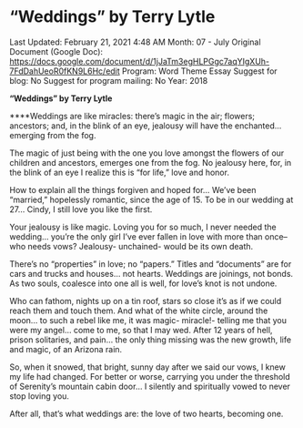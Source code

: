 # “Weddings” by Terry Lytle

Last Updated: February 21, 2021 4:48 AM
Month: 07 - July
Original Document (Google Doc): https://docs.google.com/document/d/1jJaTm3egHLPGgc7aqYIgXUh-7FdDahUeoR0fKN9L6Hc/edit
Program: Word Theme Essay
Suggest for blog: No
Suggest for program mailing: No
Year: 2018

**“Weddings” by Terry Lytle**

****Weddings are like miracles: there’s magic in the air; flowers; ancestors; and, in the blink of an eye, jealousy will have the enchanted… emerging from the fog.

The magic of just being with the one you love amongst the flowers of our children and ancestors, emerges one from the fog. No jealousy here, for, in the blink of an eye I realize this is “for life,” love and honor.

How to explain all the things forgiven and hoped for… We’ve been “married,” hopelessly romantic, since the age of 15. To be in our wedding at 27… Cindy, I still love you like the first.

Your jealousy is like magic. Loving you for so much, I never needed the wedding… you’re the only girl I’ve ever fallen in love with more than once– who needs vows? Jealousy- unchained- would be its own death.

There’s no “properties” in love; no “papers.” Titles and “documents” are for cars and trucks and houses… not hearts. Weddings are joinings, not bonds. As two souls, coalesce into one all is well, for love’s knot is not undone.

Who can fathom, nights up on a tin roof, stars so close it’s as if we could reach them and touch them. And what of the white circle, around the moon… to such a rebel like me, it was magic- miracle!- telling me that you were my angel… come to me, so that I may wed. After 12 years of hell, prison solitaries, and pain… the only thing missing was the new growth, life and magic, of an Arizona rain.

So, when it snowed, that bright, sunny day after we said our vows, I knew my life had changed. For better or worse, carrying you under the threshold of Serenity’s mountain cabin door… I silently and spiritually vowed to never stop loving you.

After all, that’s what weddings are: the love of two hearts, becoming one.
